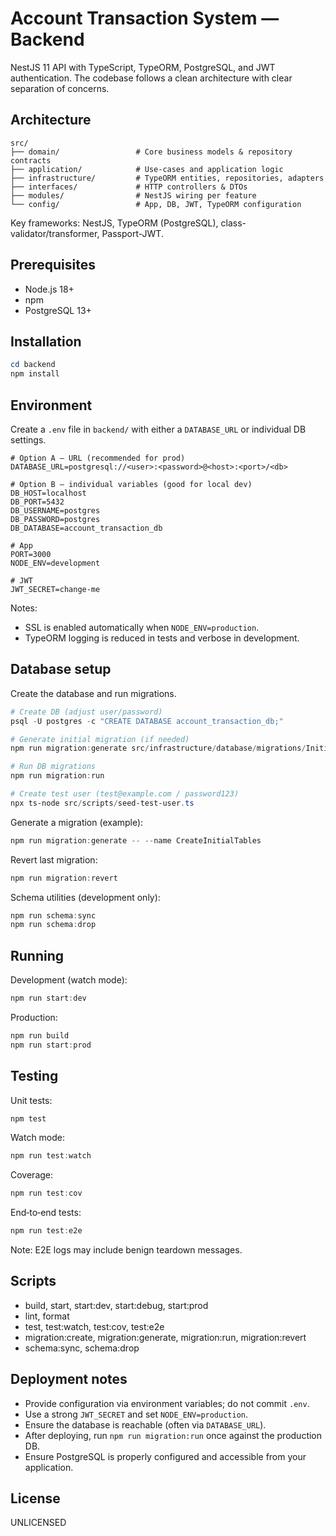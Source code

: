 # Account Transaction System — Backend

NestJS 11 API with TypeScript, TypeORM, PostgreSQL, and JWT authentication. The codebase follows a clean architecture with clear separation of concerns.

## Architecture

```
src/
├── domain/                 # Core business models & repository contracts
├── application/            # Use-cases and application logic
├── infrastructure/         # TypeORM entities, repositories, adapters
├── interfaces/             # HTTP controllers & DTOs
├── modules/                # NestJS wiring per feature
└── config/                 # App, DB, JWT, TypeORM configuration
```

Key frameworks: NestJS, TypeORM (PostgreSQL), class-validator/transformer, Passport-JWT.

## Prerequisites

- Node.js 18+
- npm
- PostgreSQL 13+

## Installation

```powershell
cd backend
npm install
```

## Environment

Create a `.env` file in `backend/` with either a `DATABASE_URL` or individual DB settings.

```
# Option A — URL (recommended for prod)
DATABASE_URL=postgresql://<user>:<password>@<host>:<port>/<db>

# Option B — individual variables (good for local dev)
DB_HOST=localhost
DB_PORT=5432
DB_USERNAME=postgres
DB_PASSWORD=postgres
DB_DATABASE=account_transaction_db

# App
PORT=3000
NODE_ENV=development

# JWT
JWT_SECRET=change-me
```

Notes:

- SSL is enabled automatically when `NODE_ENV=production`.
- TypeORM logging is reduced in tests and verbose in development.

## Database setup

Create the database and run migrations.

```powershell
# Create DB (adjust user/password)
psql -U postgres -c "CREATE DATABASE account_transaction_db;"

# Generate initial migration (if needed)
npm run migration:generate src/infrastructure/database/migrations/InitialMigration

# Run DB migrations
npm run migration:run

# Create test user (test@example.com / password123)
npx ts-node src/scripts/seed-test-user.ts
```

Generate a migration (example):

```powershell
npm run migration:generate -- --name CreateInitialTables
```

Revert last migration:

```powershell
npm run migration:revert
```

Schema utilities (development only):

```powershell
npm run schema:sync
npm run schema:drop
```

## Running

Development (watch mode):

```powershell
npm run start:dev
```

Production:

```powershell
npm run build
npm run start:prod
```

## Testing

Unit tests:

```powershell
npm test
```

Watch mode:

```powershell
npm run test:watch
```

Coverage:

```powershell
npm run test:cov
```

End‑to‑end tests:

```powershell
npm run test:e2e
```

Note: E2E logs may include benign teardown messages.

## Scripts

- build, start, start:dev, start:debug, start:prod
- lint, format
- test, test:watch, test:cov, test:e2e
- migration:create, migration:generate, migration:run, migration:revert
- schema:sync, schema:drop

## Deployment notes

- Provide configuration via environment variables; do not commit `.env`.
- Use a strong `JWT_SECRET` and set `NODE_ENV=production`.
- Ensure the database is reachable (often via `DATABASE_URL`).
- After deploying, run `npm run migration:run` once against the production DB.
- Ensure PostgreSQL is properly configured and accessible from your application.

## License

UNLICENSED
